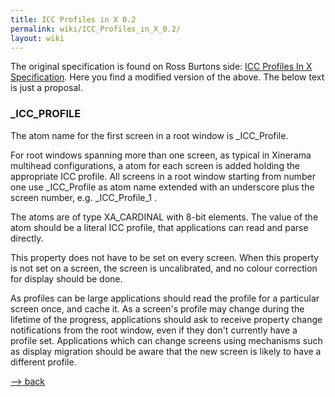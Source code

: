```yaml
---
title: ICC Profiles in X 0.2
permalink: wiki/ICC_Profiles_in_X_0.2/
layout: wiki
---
```


The original specification is found on Ross Burtons side: [ICC Profiles
In X
Specification](http://www.burtonini.com/computing/x-icc-profiles-spec-0.1.html).
Here you find a modified version of the above. The below text is just a
proposal.

### \_ICC\_PROFILE

The atom name for the first screen in a root window is \_ICC\_Profile.

For root windows spanning more than one screen, as typical in Xinerama
multihead configurations, a atom for each screen is added holding the
appropriate ICC profile. All screens in a root window starting from
number one use \_ICC\_Profile as atom name extended with an underscore
plus the screen number, e.g. \_ICC\_Profile\_1 .

The atoms are of type <span class="type">XA\_CARDINAL</span> with 8-bit
elements. The value of the atom should be a literal ICC profile, that
applications can read and parse directly.

This property does not have to be set on every screen. When this
property is not set on a screen, the screen is uncalibrated, and no
colour correction for display should be done.

As profiles can be large applications should read the profile for a
particular screen once, and cache it. As a screen's profile may change
during the lifetime of the progress, applications should ask to receive
property change notifications from the root window, even if they don't
currently have a profile set. Applications which can change screens
using mechanisms such as display migration should be aware that the new
screen is likely to have a different profile.

[--&gt; back](/wiki/Oyranos "wikilink")
